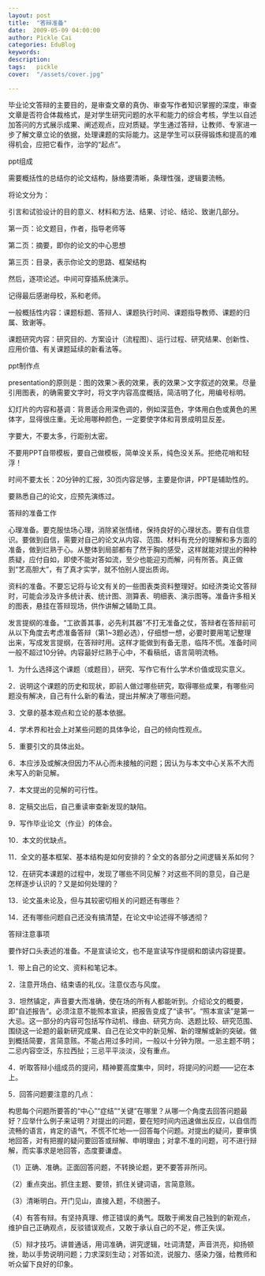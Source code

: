 ```yaml
---
layout: post  
title:  "答辩准备"
date:  2009-05-09 04:00:00
author: Pickle Cai  
categories: EduBlog  
keywords: 
description:   
tags:	pickle   
cover:  "/assets/cover.jpg"  

---
```


毕业论文答辩的主要目的，是审查文章的真伪、审查写作者知识掌握的深度，审查文章是否符合体裁格式，是对学生研究问题的水平和能力的综合考核，学生以自述加答问的方式展示成果、阐述观点，应对质疑。学生通过答辩，让教师、专家进一步了解文章立论的依据，处理课题的实际能力。这是学生可以获得锻炼和提高的难得机会，应把它看作，治学的“起点”。



 



ppt组成



需要概括性的总结你的论文结构，脉络要清晰，条理性强，逻辑要流畅。

将论文分为：



引言和试验设计的目的意义、材料和方法、结果、讨论、结论、致谢几部分。



 



第一页：论文题目，作者，指导老师等

第二页：摘要，即你的论文的中心思想

第三页：目录，表示你论文的思路、框架结构

然后，逐项论述。中间可穿插系统演示。



记得最后感谢母校，系和老师。



 



一般概括性内容：课题标题、答辩人、课题执行时间、课题指导教师、课题的归属、致谢等。



课题研究内容：研究目的、方案设计（流程图）、运行过程、研究结果、创新性、应用价值、有关课题延续的新看法等。



 



ppt制作点







presentation的原则是：图的效果＞表的效果，表的效果＞文字叙述的效果。尽量引用图表，的确需要文字时，将文字内容高度概括，简洁明了化，用编号标明。

幻灯片的内容和基调：背景适合用深色调的，例如深蓝色，字体用白色或黄色的黑体字，显得很庄重。无论用哪种颜色，一定要使字体和背景成明显反差。 

字要大，不要太多，行距别太密。

不要用PPT自带模板，要自己做模板，简单没关系，纯色没关系。拒绝花哨和轻浮！

时间不要太长：20分钟的汇报，30页内容足够，主要是你讲，PPT是辅助性的。

要熟悉自己的论文，应预先演练过。

 



答辩的准备工作





心理准备。要克服怯场心理，消除紧张情绪，保持良好的心理状态。要有自信意识。要做到自信，需要对自己的论文从内容、范围、材料有充分的理解和多方面的准备，做到烂熟于心。从整体到局部都有了然于胸的感受，这样就能对提出的种种质疑，应付自如，即使不能对答如流，至少也能迎刃而解，问有所答。真正做到“艺高胆大”，有了真才实学，就不怕别人提出质询。

资料的准备。不要忘记将与论文有关的一些图表类资料整理好。如经济类论文答辩时，可能会涉及许多统计表、统计图、测算表、明细表、演示图等。准备许多相关的图表，悬挂在答辩现场，供作讲解之辅助工具。

发言提纲的准备。“工欲善其事，必先利其器”不打无准备之仗，答辩者在答辩前可从以下角度去考虑准备答辩（第1~3题必选），仔细想一想，必要时要用笔记整理出来，写成发言提纲，在答辩时用。这样才能做到有备无患，临阵不慌。准备时间一般不超过10分钟。内容最好烂熟于心中，不看稿纸，语言简明流畅。



1．为什么选择这个课题（或题目），研究、写作它有什么学术价值或现实意义。

2．说明这个课题的历史和现状，即前人做过哪些研究，取得哪些成果，有哪些问题没有解决，自己有什么新的看法，提出并解决了哪些问题。 

3．文章的基本观点和立论的基本依据。 

4．学术界和社会上对某些问题的具体争论，自己的倾向性观点。

5．重要引文的具体出处。 

6．本应涉及或解决但因力不从心而未接触的问题；因认为与本文中心关系不大而未写入的新见解。 

7．本文提出的见解的可行性。 

8．定稿交出后，自己重读审查新发现的缺陷。 

9．写作毕业论文（作业）的体会。 

10．本文的优缺点。 

11．全文的基本框架、基本结构是如何安排的？全文的各部分之间逻辑关系如何？

12．在研究本课题的过程中，发现了哪些不同见解？对这些不同的意见，自己是怎样逐步认识的？又是如何处理的？

13．论文虽未论及，但与其较密切相关的问题还有哪些？

14．还有哪些问题自己还没有搞清楚，在论文中论述得不够透彻？

答辩注意事项 



要作好口头表述的准备。不是宣读论文，也不是宣读写作提纲和朗读内容提要。







1．带上自己的论文、资料和笔记本。 



2．注意开场白、结束语的礼仪。注意仪态与风度。 



3．坦然镇定，声音要大而准确，使在场的所有人都能听到。介绍论文的概要，即“自述报告”。必须注意不能照本宣读，把报告变成了“读书”。“照本宣读”是第一大忌。这一部分的内容可包括写作动机、缘由、研究方向、选题比较、研究范围、围绕这一论题的最新研究成果、自己在论文中的新见解、新的理解或新的突破。做到概括简要，言简意赅。不能占用过多时间，一般以十分钟为限。一忌主题不明；二忌内容空泛，东拉西扯；三忌平平淡淡，没有重点。 



4．听取答辩小组成员的提问，精神要高度集中，同时，将提问的问题——记在本上。



5．回答问题要注意的几点：

构思每个问题所要答的“中心”“症结”“关键”在哪里？从哪一个角度去回答问题最好？应举什么例子来证明？对提出的问题，要在短时间内迅速做出反应，以自信而流畅的语言，肯定的语气，不慌不忙地—一回答每个问题。对提出的疑问，要审慎地回答，对有把握的疑问要回答或辩解、申明理由；对拿不准的问题，可不进行辩解，而实事求是地回答，态度要谦虚。





（1）正确、准确。正面回答问题，不转换论题，更不要答非所问。 



（2）重点突出。抓住主题、要领，抓住关键词语，言简意赅。 



（3）清晰明白。开门见山，直接入题，不绕圈子。 



（4）有答有辩。有坚持真理、修正错误的勇气。既敢于阐发自己独到的新观点，维护自己正确观点，反驳错误观点，又敢于承认自己的不足，修正失误。 



（5）辩才技巧。讲普通话，用词准确，讲究逻辑，吐词清楚，声音洪亮，抑扬顿挫，助以手势说明问题；力求深刻生动；对答如流，说服力、感染力强，给教师和听众留下良好的印象。

		    
